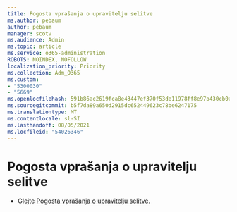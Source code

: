 ```yaml
---
title: Pogosta vprašanja o upravitelju selitve
ms.author: pebaum
author: pebaum
manager: scotv
ms.audience: Admin
ms.topic: article
ms.service: o365-administration
ROBOTS: NOINDEX, NOFOLLOW
localization_priority: Priority
ms.collection: Adm_O365
ms.custom:
- "5300030"
- "5669"
ms.openlocfilehash: 591b86ac2619fca8e43447ef370f53de11978ff8e97b430cb0af3eec413729e8
ms.sourcegitcommit: b5f7da89a650d2915dc652449623c78be6247175
ms.translationtype: MT
ms.contentlocale: sl-SI
ms.lasthandoff: 08/05/2021
ms.locfileid: "54026346"
---
```

# <a name="migration-manager-faq"></a>Pogosta vprašanja o upravitelju selitve

- Glejte [Pogosta vprašanja o upravitelju selitve.](https://docs.microsoft.com/sharepointmigration/mm-faqs)
